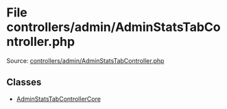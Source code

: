 File controllers/admin/AdminStatsTabController.php
=========

Source: [controllers/admin/AdminStatsTabController.php](https://github.com/PrestaShop/PrestaShop/blob/1.6.0.3/controllers/admin/AdminStatsTabController.php)


Classes
-------

* [AdminStatsTabControllerCore](class.AdminStatsTabControllerCore.md)

